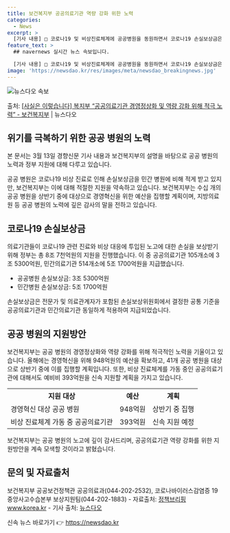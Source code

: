 ```yaml
---
title: 보건복지부 공공의료기관 역량 강화 위한 노력
categories:
  - News
excerpt: >
  [기사 내용] □ 코로나19 및 비상진료체계에 공공병원을 동원하면서 코로나19 손실보상금은 민간 보다 적게 …
feature_text: >
  ## navernews 실시간 뉴스 속보입니다.

  [기사 내용] □ 코로나19 및 비상진료체계에 공공병원을 동원하면서 코로나19 손실보상금은 민간 보다 적게 …
image: 'https://newsdao.kr/res/images/meta/newsdao_breakingnews.jpg'
---
```


![뉴스다오 속보](https://newsdao.kr/res/images/meta/newsdao_breakingnews.jpg)

<p>출처: <a href="https://newsdao.kr/3334" rel="dofollow">[사실은 이렇습니다] 복지부 “공공의료기관 경영정상화 및 역량 강화 위해 적극 노력” - 보건복지부</a> | 뉴스다오</p>

<h2 data-ke-size="size26">위기를 극복하기 위한 공공 병원의 노력</h2>
본 문서는 3월 13일 경향신문 기사 내용과 보건복지부의 설명을 바탕으로 공공 병원의 노력과 정부 지원에 대해 다루고 있습니다.

<p data-ke-size="size16">
  공공 병원은 코로나19 비상 진료로 인해 손실보상금을 민간 병원에 비해 적게 받고 있지만, 보건복지부는 이에 대해 적절한 지원을 약속하고 있습니다. 보건복지부는 수십 개의 공공 병원을 상반기 중에 대상으로 경영혁신을 위한 예산을 집행할 계획이며, 지방의료원 등 공공 병원의 노력에 깊은 감사의 말을 전하고 있습니다.
</p>

<h2 data-ke-size="size26">코로나19 손실보상금</h2>
의료기관들이 코로나19 관련 진료와 비상 대응에 투입된 노고에 대한 손실을 보상받기 위해 정부는 총 8조 7천억원의 지원을 진행했습니다. 이 중 공공의료기관 105개소에 3조 5300억원, 민간의료기관 514개소에 5조 1700억원을 지급했습니다.

<ul>
  <li>공공병원 손실보상금: 3조 5300억원</li>
  <li>민간병원 손실보상금: 5조 1700억원</li>
</ul>

<p data-ke-size="size16">
  손실보상금은 전문가 및 의료관계자가 포함된 손실보상위원회에서 결정한 공통 기준을 공공의료기관과 민간의료기관 동일하게 적용하여 지급되었습니다.
</p>

<h2 data-ke-size="size26">공공 병원의 지원방안</h2>
보건복지부는 공공 병원의 경영정상화와 역량 강화를 위해 적극적인 노력을 기울이고 있습니다. 올해에는 경영혁신을 위해 948억원의 예산을 확보하고, 41개 공공 병원을 대상으로 상반기 중에 이를 집행할 계획입니다. 또한, 비상 진료체계를 가동 중인 공공의료기관에 대해서도 예비비 393억원을 신속 지원할 계획을 가지고 있습니다.

<table>
  <tr>
    <th>지원 대상</th>
    <th>예산</th>
    <th>계획</th>
  </tr>
  <tr>
    <td>경영혁신 대상 공공 병원</td>
    <td>948억원</td>
    <td>상반기 중 집행</td>
  </tr>
  <tr>
    <td>비상 진료체계 가동 중 공공의료기관</td>
    <td>393억원</td>
    <td>신속 지원 예정</td>
  </tr>
</table>

<p data-ke-size="size16">
  보건복지부는 공공 병원의 노고에 깊이 감사드리며, 공공의료기관 역량 강화를 위한 지원방안을 계속 모색할 것이라고 밝혔습니다.
</p>

<h2 data-ke-size="size26">문의 및 자료출처</h2>
보건복지부 공공보건정책관 공공의료과(044-202-2532), 코로나바이러스감염증 19 중앙사고수습본부 보상지원팀(044-202-1883)
- 자료출처: <a href="https://newsdao.kr/3334">정책브리핑 www.korea.kr</a>
- 기사 출처: <a href="https://newsdao.kr/3334">뉴스다오</a>
 

신속 뉴스 바로가기 👉 <a href="https://newsdao.kr" rel="dofollow">https://newsdao.kr</a>


